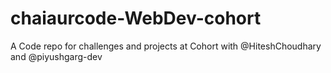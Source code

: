 # chaiaurcode-WebDev-cohort
A Code repo for challenges and projects at Cohort with @HiteshChoudhary and @piyushgarg-dev

